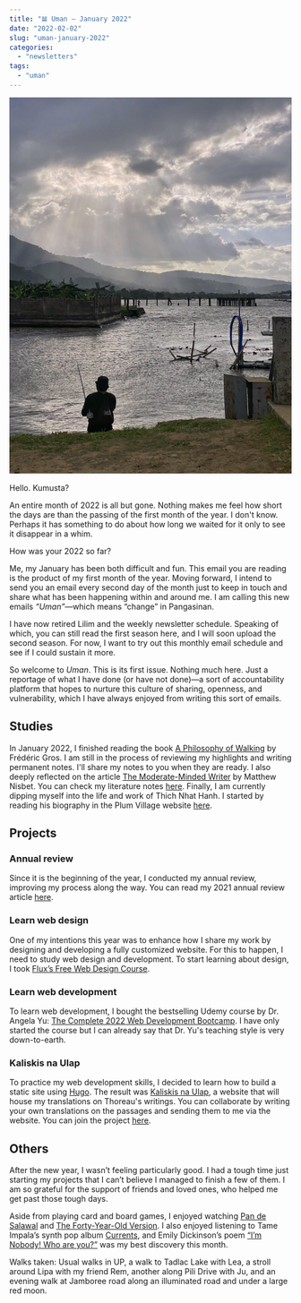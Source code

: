 ```yaml
---
title: "𝌡 Uman — January 2022"
date: "2022-02-02"
slug: "uman-january-2022"
categories:
  - "newsletters"
tags:
  - "uman"
---
```


![Fisherman silhouette](images/fisherman-silhouette.jpg)

Hello. Kumusta?

An entire month of 2022 is all but gone. Nothing makes me feel how short the days are than the passing of the first month of the year. I don't know. Perhaps it has something to do about how long we waited for it only to see it disappear in a whim.

How was your 2022 so far?

Me, my January has been both difficult and fun. This email you are reading is the product of my first month of the year. Moving forward, I intend to send you an email every second day of the month just to keep in touch and share what has been happening within and around me. I am calling this new emails _“Uman”_—which means “change” in Pangasinan.

I have now retired Lilim and the weekly newsletter schedule. Speaking of which, you can still read the first season here, and I will soon upload the second season. For now, I want to try out this monthly email schedule and see if I could sustain it more.

So welcome to _Uman_. This is its first issue. Nothing much here. Just a reportage of what I have done (or have not done)—a sort of accountability platform that hopes to nurture this culture of sharing, openness, and vulnerability, which I have always enjoyed from writing this sort of emails.

## Studies

In January 2022, I finished reading the book [A Philosophy of Walking](https://www.goodreads.com/book/show/18339944-a-philosophy-of-walking) by Frédéric Gros. I am still in the process of reviewing my highlights and writing permanent notes. I'll share my notes to you when they are ready. I also deeply reflected on the article [The Moderate-Minded Writer](https://mattnisbet.substack.com/p/the-moderate-minded-writer) by Matthew Nisbet. You can check my literature notes [here](https://www.craft.do/s/tbW7DBZHmCyWNj). Finally, I am currently dipping myself into the life and work of Thich Nhat Hanh. I started by reading his biography in the Plum Village website [here](https://plumvillage.org/about/thich-nhat-hanh/thich-nhat-hanh-full-biography/).

## Projects

### Annual review

Since it is the beginning of the year, I conducted my annual review, improving my process along the way. You can read my 2021 annual review article [here](/2021-annual-review/).

### Learn web design

One of my intentions this year was to enhance how I share my work by designing and developing a fully customized website. For this to happen, I need to study web design and development. To start learning about design, I took [Flux’s Free Web Design Course](https://youtube.com/playlist?list=PLXC_gcsKLD6n7p6tHPBxsKjN5hA_quaPI).

### Learn web development

To learn web development, I bought the bestselling Udemy course by Dr. Angela Yu: [The Complete 2022 Web Development Bootcamp](https://www.udemy.com/course/the-complete-web-development-bootcamp/). I have only started the course but I can already say that Dr. Yu's teaching style is very down-to-earth.

### Kaliskis na Ulap

To practice my web development skills, I decided to learn how to build a static site using [Hugo](https://gohugo.io/). The result was [Kaliskis na Ulap](https://kaliskisnaulap.com/), a website that will house my translations on Thoreau's writings. You can collaborate by writing your own translations on the passages and sending them to me via the website. You can join the project [here](https://www.craft.do/s/LXnNJVva6enIph).

## Others

After the new year, I wasn’t feeling particularly good. I had a tough time just starting my projects that I can’t believe I managed to finish a few of them. I am so grateful for the support of friends and loved ones, who helped me get past those tough days.

Aside from playing card and board games, I enjoyed watching [Pan de Salawal](https://www.youtube.com/watch?v=2XNSWSK1ZuA) and [The Forty-Year-Old Version](https://www.youtube.com/watch?v=RRpGNnaDzeE). I also enjoyed listening to Tame Impala’s synth pop album [Currents](https://open.spotify.com/album/79dL7FLiJFOO0EoehUHQBv?si=Cy8p4TqPQ1O5Q4dBgn810Q), and Emily Dickinson’s poem [“I’m Nobody! Who are you?”](https://poets.org/poem/im-nobody-who-are-you-260) was my best discovery this month.

Walks taken: Usual walks in UP, a walk to Tadlac Lake with Lea, a stroll around Lipa with my friend Rem, another along Pili Drive with Ju, and an evening walk at Jamboree road along an illuminated road and under a large red moon.
